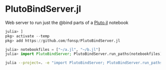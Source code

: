 # PlutoBindServer.jl

Web server to run just the @bind parts of a [Pluto.jl](https://github.com/fonsp/Pluto.jl) notebook

```julia
julia> ]
pkg> activate --temp
pkg> add https://github.com/fonsp/PlutoBindServer.jl

julia> notebookfiles = ["~/a.jl", "~/b.jl"]
julia> import PlutoBindServer; PlutoBindServer.run_paths(notebookfiles)
```

```sh
julia --project=. -e "import PlutoBindServer; PlutoBindServer.run_paths(ARGS)" ~/a.jl ~/b.jl
```
